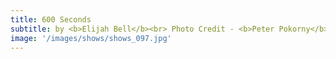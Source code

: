 ```yaml
---
title: 600 Seconds
subtitle: by <b>Elijah Bell</b><br> Photo Credit - <b>Peter Pokorny</b></br>
image: '/images/shows/shows_097.jpg'
---
```

